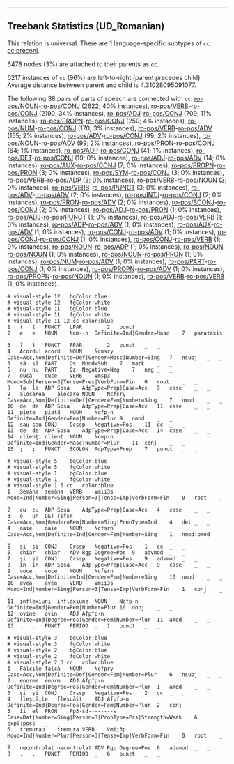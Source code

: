 

--------------------------------------------------------------------------------

## Treebank Statistics (UD_Romanian)

This relation is universal.
There are 1 language-specific subtypes of `cc`: [cc:preconj]().

6478 nodes (3%) are attached to their parents as `cc`.

6217 instances of `cc` (96%) are left-to-right (parent precedes child).
Average distance between parent and child is 4.31028095091077.

The following 38 pairs of parts of speech are connected with `cc`: [ro-pos/NOUN]()-[ro-pos/CONJ]() (2622; 40% instances), [ro-pos/VERB]()-[ro-pos/CONJ]() (2190; 34% instances), [ro-pos/ADJ]()-[ro-pos/CONJ]() (709; 11% instances), [ro-pos/PROPN]()-[ro-pos/CONJ]() (250; 4% instances), [ro-pos/NUM]()-[ro-pos/CONJ]() (170; 3% instances), [ro-pos/VERB]()-[ro-pos/ADV]() (155; 2% instances), [ro-pos/ADV]()-[ro-pos/CONJ]() (99; 2% instances), [ro-pos/NOUN]()-[ro-pos/ADV]() (99; 2% instances), [ro-pos/PRON]()-[ro-pos/CONJ]() (64; 1% instances), [ro-pos/ADP]()-[ro-pos/CONJ]() (41; 1% instances), [ro-pos/DET]()-[ro-pos/CONJ]() (19; 0% instances), [ro-pos/ADJ]()-[ro-pos/ADV]() (14; 0% instances), [ro-pos/AUX]()-[ro-pos/CONJ]() (7; 0% instances), [ro-pos/PROPN]()-[ro-pos/PRON]() (3; 0% instances), [ro-pos/SYM]()-[ro-pos/CONJ]() (3; 0% instances), [ro-pos/VERB]()-[ro-pos/ADP]() (3; 0% instances), [ro-pos/VERB]()-[ro-pos/NOUN]() (3; 0% instances), [ro-pos/VERB]()-[ro-pos/PUNCT]() (3; 0% instances), [ro-pos/ADV]()-[ro-pos/ADV]() (2; 0% instances), [ro-pos/INTJ]()-[ro-pos/CONJ]() (2; 0% instances), [ro-pos/PRON]()-[ro-pos/ADV]() (2; 0% instances), [ro-pos/SCONJ]()-[ro-pos/CONJ]() (2; 0% instances), [ro-pos/ADJ]()-[ro-pos/PRON]() (1; 0% instances), [ro-pos/ADJ]()-[ro-pos/PUNCT]() (1; 0% instances), [ro-pos/ADJ]()-[ro-pos/VERB]() (1; 0% instances), [ro-pos/ADP]()-[ro-pos/ADV]() (1; 0% instances), [ro-pos/AUX]()-[ro-pos/ADV]() (1; 0% instances), [ro-pos/CONJ]()-[ro-pos/ADV]() (1; 0% instances), [ro-pos/CONJ]()-[ro-pos/CONJ]() (1; 0% instances), [ro-pos/CONJ]()-[ro-pos/VERB]() (1; 0% instances), [ro-pos/NOUN]()-[ro-pos/ADP]() (1; 0% instances), [ro-pos/NOUN]()-[ro-pos/NOUN]() (1; 0% instances), [ro-pos/NOUN]()-[ro-pos/PRON]() (1; 0% instances), [ro-pos/NUM]()-[ro-pos/ADV]() (1; 0% instances), [ro-pos/PART]()-[ro-pos/CONJ]() (1; 0% instances), [ro-pos/PROPN]()-[ro-pos/ADV]() (1; 0% instances), [ro-pos/PROPN]()-[ro-pos/NOUN]() (1; 0% instances), [ro-pos/VERB]()-[ro-pos/VERB]() (1; 0% instances).


~~~ conllu
# visual-style 12	bgColor:blue
# visual-style 12	fgColor:white
# visual-style 11	bgColor:blue
# visual-style 11	fgColor:white
# visual-style 11 12 cc	color:blue
1	(	(	PUNCT	LPAR	_	2	punct	_	_
2	e	e	NOUN	Ncm--n	Definite=Ind|Gender=Masc	7	parataxis	_	_
3	)	)	PUNCT	RPAR	_	2	punct	_	_
4	Acordul	acord	NOUN	Ncmsry	Case=Acc,Nom|Definite=Def|Gender=Masc|Number=Sing	7	nsubj	_	_
5	să	să	PART	Qs	Mood=Sub	7	mark	_	_
6	nu	nu	PART	Qz	Negative=Neg	7	neg	_	_
7	ducă	duce	VERB	Vmsp3	Mood=Sub|Person=3|Tense=Pres|VerbForm=Fin	0	root	_	_
8	la	la	ADP	Spsa	AdpType=Prep|Case=Acc	9	case	_	_
9	alocarea	alocare	NOUN	Ncfsry	Case=Acc,Nom|Definite=Def|Gender=Fem|Number=Sing	7	nmod	_	_
10	de	de	ADP	Spsa	AdpType=Prep|Case=Acc	11	case	_	_
11	piețe	piață	NOUN	Ncfp-n	Definite=Ind|Gender=Fem|Number=Plur	9	nmod	_	_
12	sau	sau	CONJ	Ccssp	Negative=Pos	11	cc	_	_
13	de	de	ADP	Spsa	AdpType=Prep|Case=Acc	14	case	_	_
14	clienți	client	NOUN	Ncmp-n	Definite=Ind|Gender=Masc|Number=Plur	11	conj	_	_
15	;	;	PUNCT	SCOLON	AdpType=Prep	7	punct	_	_

~~~


~~~ conllu
# visual-style 5	bgColor:blue
# visual-style 5	fgColor:white
# visual-style 1	bgColor:blue
# visual-style 1	fgColor:white
# visual-style 1 5 cc	color:blue
1	Semăna	semăna	VERB	Vmii3s	Mood=Ind|Number=Sing|Person=3|Tense=Imp|VerbForm=Fin	0	root	_	_
2	cu	cu	ADP	Spsa	AdpType=Prep|Case=Acc	4	case	_	_
3	o	un	DET	Tifsr	Case=Acc,Nom|Gender=Fem|Number=Sing|PronType=Ind	4	det	_	_
4	oaie	oaie	NOUN	Ncfsrn	Case=Acc,Nom|Definite=Ind|Gender=Fem|Number=Sing	1	nmod:pmod	_	_
5	și	și	CONJ	Crssp	Negative=Pos	1	cc	_	_
6	chiar	chiar	ADV	Rgp	Degree=Pos	9	advmod	_	_
7	și	și	CONJ	Crssp	Negative=Pos	9	advmod	_	_
8	în	în	ADP	Spsa	AdpType=Prep|Case=Acc	9	case	_	_
9	voce	voce	NOUN	Ncfsrn	Case=Acc,Nom|Definite=Ind|Gender=Fem|Number=Sing	10	nmod	_	_
10	avea	avea	VERB	Vmii3s	Mood=Ind|Number=Sing|Person=3|Tense=Imp|VerbForm=Fin	1	conj	_	_
11	inflexiuni	inflexiune	NOUN	Ncfp-n	Definite=Ind|Gender=Fem|Number=Plur	10	dobj	_	_
12	ovine	ovin	ADJ	Afpfp-n	Definite=Ind|Degree=Pos|Gender=Fem|Number=Plur	11	amod	_	_
13	.	.	PUNCT	PERIOD	_	1	punct	_	_

~~~


~~~ conllu
# visual-style 3	bgColor:blue
# visual-style 3	fgColor:white
# visual-style 2	bgColor:blue
# visual-style 2	fgColor:white
# visual-style 2 3 cc	color:blue
1	Fălcile	falcă	NOUN	Ncfpry	Case=Acc,Nom|Definite=Def|Gender=Fem|Number=Plur	6	nsubj	_	_
2	enorme	enorm	ADJ	Afpfp-n	Definite=Ind|Degree=Pos|Gender=Fem|Number=Plur	1	amod	_	_
3	și	și	CONJ	Crssp	Negative=Pos	2	cc	_	_
4	fleșcăite	fleșcăit	ADJ	Afpfp-n	Definite=Ind|Degree=Pos|Gender=Fem|Number=Plur	2	conj	_	_
5	îi	el	PRON	Pp3-sd--------w	Case=Dat|Number=Sing|Person=3|PronType=Prs|Strength=Weak	6	expl:poss	_	_
6	tremurau	tremura	VERB	Vmii3p	Mood=Ind|Number=Plur|Person=3|Tense=Imp|VerbForm=Fin	0	root	_	_
7	necontrolat	necontrolat	ADV	Rgp	Degree=Pos	6	advmod	_	_
8	.	.	PUNCT	PERIOD	_	6	punct	_	_

~~~


